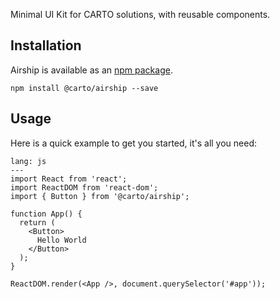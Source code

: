 Minimal UI Kit for CARTO solutions, with reusable components.

## Installation

Airship is available as an [npm package](https://www.npmjs.com/package/@carto/airship).

```code
npm install @carto/airship --save
```

## Usage

Here is a quick example to get you started, it's all you need:

```code
lang: js
---
import React from 'react';
import ReactDOM from 'react-dom';
import { Button } from '@carto/airship';

function App() {
  return (
    <Button>
      Hello World
    </Button>
  );
}

ReactDOM.render(<App />, document.querySelector('#app'));
```
